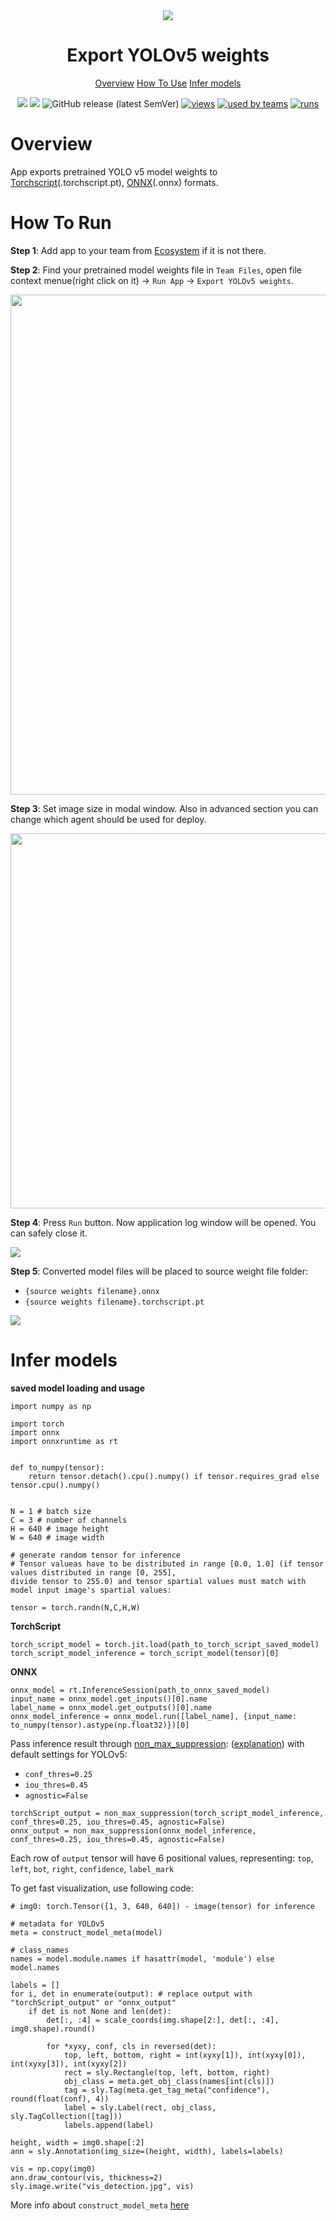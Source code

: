 <div align="center" markdown>
<img src="https://i.imgur.com/csTZRio.png"/>

# Export YOLOv5 weights

<p align="center">
  <a href="#Overview">Overview</a>
  <a href="#How-To-Use">How To Use</a>
  <a href="#Infer-models">Infer models</a>
</p>

[![](https://img.shields.io/badge/supervisely-ecosystem-brightgreen)](https://ecosystem.supervise.ly/apps/supervisely-ecosystem/yolov5/supervisely/export_weights)
[![](https://img.shields.io/badge/slack-chat-green.svg?logo=slack)](https://supervise.ly/slack)
![GitHub release (latest SemVer)](https://img.shields.io/github/v/release/supervisely-ecosystem/yolov5)
[![views](https://app.supervise.ly/public/api/v3/ecosystem.counters?repo=supervisely-ecosystem/yolov5/supervisely/export_weights&counter=views&label=views)](https://supervise.ly)
[![used by teams](https://app.supervise.ly/public/api/v3/ecosystem.counters?repo=supervisely-ecosystem/yolov5/supervisely/export_weights&counter=downloads&label=used%20by%20teams)](https://supervise.ly)
[![runs](https://app.supervise.ly/public/api/v3/ecosystem.counters?repo=supervisely-ecosystem/yolov5/supervisely/export_weights&counter=runs&label=runs&123)](https://supervise.ly)

</div>

# Overview

App exports pretrained YOLO v5 model weights to [Torchscript](https://pytorch.org/docs/stable/jit.html?highlight=model%20features)(.torchscript.pt), [ONNX](https://onnx.ai/index.html)(.onnx) formats. 

# How To Run
**Step 1**: Add app to your team from [Ecosystem](https://ecosystem.supervise.ly/apps/import-mot-format) if it is not there.

**Step 2**: Find your pretrained model weights file in `Team Files`, open file context menue(right click on it) -> `Run App` -> `Export YOLOv5 weights`.

<img src="https://i.imgur.com/uzMlQ2e.png" width="800px"/>

**Step 3**: Set image size in modal window. Also in advanced section you can change which agent should be used for deploy.

<img src="https://i.imgur.com/7q7wLKW.png" width="600px"/>

**Step 4**: Press `Run` button. Now application log window will be opened. You can safely close it.

<img src="https://i.imgur.com/zjXgxhg.png"/>

**Step 5**: Converted model files will be placed to source weight file folder:
 - `{source weights filename}.onnx`
 - `{source weights filename}.torchscript.pt`

<img src="https://i.imgur.com/415Ijbk.png"/>

# Infer models
**saved model loading and usage**
```
import numpy as np

import torch
import onnx
import onnxruntime as rt


def to_numpy(tensor):
    return tensor.detach().cpu().numpy() if tensor.requires_grad else tensor.cpu().numpy()


N = 1 # batch size
C = 3 # number of channels
H = 640 # image height
W = 640 # image width

# generate random tensor for inference
# Tensor valueas have to be distributed in range [0.0, 1.0] (if tensor values distributed in range [0, 255], 
divide tensor to 255.0) and tensor spartial values must match with model input image's spartial values:

tensor = torch.randn(N,C,H,W)
```
**TorchScript**
```
torch_script_model = torch.jit.load(path_to_torch_script_saved_model)
torch_script_model_inference = torch_script_model(tensor)[0]
```
 
**ONNX**
```    
onnx_model = rt.InferenceSession(path_to_onnx_saved_model)
input_name = onnx_model.get_inputs()[0].name
label_name = onnx_model.get_outputs()[0].name
onnx_model_inference = onnx_model.run([label_name], {input_name: to_numpy(tensor).astype(np.float32)})[0]
```
Pass inference result through [non_max_suppression](https://github.com/supervisely-ecosystem/yolov5/blob/0138090cd8d6f15e088246f16ca3240854bbba12/utils/general.py#L455): ([explanation](https://towardsdatascience.com/non-maximum-suppression-nms-93ce178e177c)) with default settings for YOLOv5: 
 - `conf_thres=0.25`
 - `iou_thres=0.45`
 - `agnostic=False`
```
torchScript_output = non_max_suppression(torch_script_model_inference, conf_thres=0.25, iou_thres=0.45, agnostic=False)
onnx_output = non_max_suppression(onnx_model_inference, conf_thres=0.25, iou_thres=0.45, agnostic=False)
```
Each row of `output` tensor will have 6 positional values, representing: `top`, `left`, `bot`, `right`, `confidence`, `label_mark`

To get fast visualization, use following code:
```
# img0: torch.Tensor([1, 3, 640, 640]) - image(tensor) for inference

# metadata for YOLOv5
meta = construct_model_meta(model)

# class_names
names = model.module.names if hasattr(model, 'module') else model.names

labels = []
for i, det in enumerate(output): # replace output with "torchScript_output" or "onnx_output"
    if det is not None and len(det):
        det[:, :4] = scale_coords(img.shape[2:], det[:, :4], img0.shape).round()

        for *xyxy, conf, cls in reversed(det):
            top, left, bottom, right = int(xyxy[1]), int(xyxy[0]), int(xyxy[3]), int(xyxy[2])
            rect = sly.Rectangle(top, left, bottom, right)
            obj_class = meta.get_obj_class(names[int(cls)])
            tag = sly.Tag(meta.get_tag_meta("confidence"), round(float(conf), 4))
            label = sly.Label(rect, obj_class, sly.TagCollection([tag]))
            labels.append(label)

height, width = img0.shape[:2]
ann = sly.Annotation(img_size=(height, width), labels=labels)

vis = np.copy(img0)
ann.draw_contour(vis, thickness=2)
sly.image.write("vis_detection.jpg", vis)
```

More info about `construct_model_meta` [here](https://github.com/supervisely-ecosystem/yolov5/blob/0138090cd8d6f15e088246f16ca3240854bbba12/supervisely/serve/src/nn_utils.py#L16)

